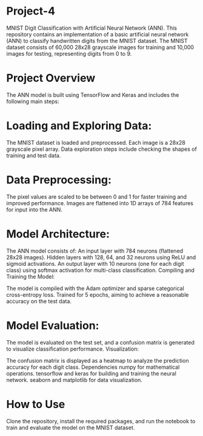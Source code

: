 # Project-4
MNIST Digit Classification with Artificial Neural Network (ANN).
This repository contains an implementation of a basic artificial neural network (ANN) to classify handwritten digits from the MNIST dataset. The MNIST dataset consists of 60,000 28x28 grayscale images for training and 10,000 images for testing, representing digits from 0 to 9.

# Project Overview
The ANN model is built using TensorFlow and Keras and includes the following main steps:

# Loading and Exploring Data:

The MNIST dataset is loaded and preprocessed. Each image is a 28x28 grayscale pixel array.
Data exploration steps include checking the shapes of training and test data.
# Data Preprocessing:

The pixel values are scaled to be between 0 and 1 for faster training and improved performance.
Images are flattened into 1D arrays of 784 features for input into the ANN.
# Model Architecture:

The ANN model consists of:
An input layer with 784 neurons (flattened 28x28 images).
Hidden layers with 128, 64, and 32 neurons using ReLU and sigmoid activations.
An output layer with 10 neurons (one for each digit class) using softmax activation for multi-class classification.
Compiling and Training the Model:

The model is compiled with the Adam optimizer and sparse categorical cross-entropy loss.
Trained for 5 epochs, aiming to achieve a reasonable accuracy on the test data.
# Model Evaluation:

The model is evaluated on the test set, and a confusion matrix is generated to visualize classification performance.
Visualization:

The confusion matrix is displayed as a heatmap to analyze the prediction accuracy for each digit class.
Dependencies
numpy for mathematical operations.
tensorflow and keras for building and training the neural network.
seaborn and matplotlib for data visualization.
# How to Use
Clone the repository, install the required packages, and run the notebook to train and evaluate the model on the MNIST dataset.

